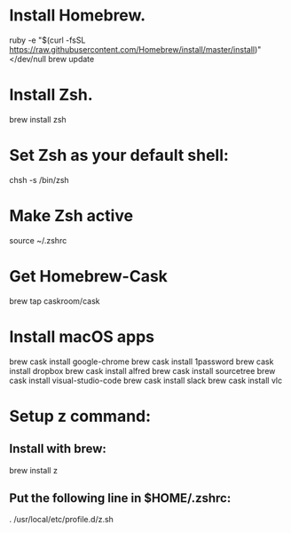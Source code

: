 # Install Homebrew.
ruby -e "$(curl -fsSL https://raw.githubusercontent.com/Homebrew/install/master/install)" </dev/null
brew update

# Install Zsh.
brew install zsh

# Set Zsh as your default shell:
chsh -s /bin/zsh

# Make Zsh active
source ~/.zshrc

# Get Homebrew-Cask
brew tap caskroom/cask

# Install macOS apps
brew cask install google-chrome
brew cask install 1password
brew cask install dropbox
brew cask install alfred
brew cask install sourcetree
brew cask install visual-studio-code
brew cask install slack
brew cask install vlc

# Setup z command:
## Install with brew:
brew install z
## Put the following line in $HOME/.zshrc:
. /usr/local/etc/profile.d/z.sh
